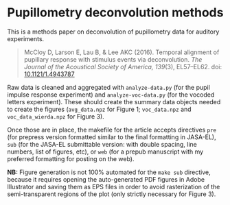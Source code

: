 # Pupillometry deconvolution methods
This is a methods paper on deconvolution of pupillometry data for auditory
experiments.

> McCloy D, Larson E, Lau B, & Lee AKC (2016). Temporal alignment of pupillary
response with stimulus events via deconvolution. _The Journal of the Acoustical
Society of America, 139_(3), EL57–EL62. doi:
[10.1121/1.4943787](http://dx.doi.org/10.1121/1.4943787)

Raw data is cleaned and aggregated with `analyze-data.py` (for the
pupil impulse response experiment) and `analyze-voc-data.py` (for the vocoded
letters experiment). These should create the summary data objects needed to
create the figures (`avg_data.npz` for Figure 1; `voc_data.npz` and
`voc_data_wierda.npz` for Figure 3).

Once those are in place, the makefile for the article accepts directives `pre`
(for prepress version formatted similar to the final formatting in JASA-EL),
`sub` (for the JASA-EL submittable version: with double spacing, line numbers,
list of figures, etc), or `web` (for a prepub manuscript with my preferred
formatting for posting on the web).  

**NB:**
Figure generation is not 100% automated for the `make sub` directive, because it
requires opening the auto-generated PDF figures in Adobe Illustrator and saving
them as EPS files in order to avoid rasterization of the semi-transparent
regions of the plot (only strictly necessary for Figure 3).
